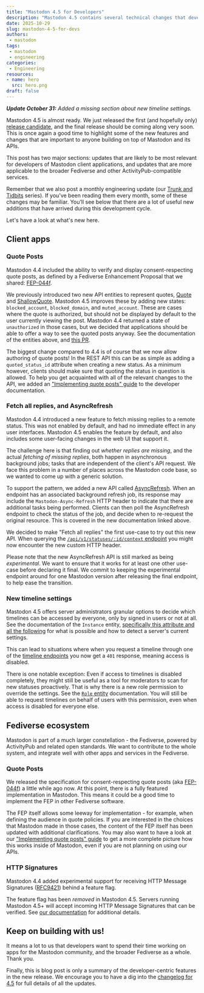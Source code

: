 ```yaml
---
title: "Mastodon 4.5 for Developers"
description: "Mastodon 4.5 contains several technical changes that developers will want to learn about."
date: 2025-10-29
slug: mastodon-4-5-for-devs
authors:
 - mastodon
tags:
 - mastodon
 - engineering
categories:
 - Engineering
resources:
- name: hero
  src: hero.png
draft: false
---
```


_**Update October 31:** Added a missing section about new timeline settings._

Mastodon 4.5 is almost ready. We just released the first (and hopefully only) [release candidate](https://github.com/mastodon/mastodon/releases/tag/v4.5.0-rc.1), and the final release should be coming along very soon. This is once again a good time to highlight some of the new features and changes that are important to anyone building on top of Mastodon and its APIs.

This post has two major sections: updates that are likely to be most relevant for developers of Mastodon client applications, and updates that are more applicable to the broader Fediverse and other ActivityPub-compatible services.

Remember that we also post a monthly engineering update (our [Trunk and Tidbits](https://blog.joinmastodon.org/categories/trunk-and-tidbits/) series). If you’ve been reading them every month, some of these changes may be familiar. You’ll see below that there are a lot of useful new additions that have arrived during this development cycle.

Let's have a look at what's new here.

## Client apps

### Quote Posts

Mastodon 4.4 included the ability to verify and display consent-respecting quote posts, as defined by a Fediverse Enhancement Proposal that we shared: [FEP-044f](https://codeberg.org/fediverse/fep/src/branch/main/fep/044f/fep-044f.md).

We previously introduced two new API entities to represent quotes, [Quote](https://docs.joinmastodon.org/entities/Quote/) and [ShallowQuote](https://docs.joinmastodon.org/entities/ShallowQuote/). Mastodon 4.5 improves these by adding new states: `blocked_account`, `blocked_domain`, and `muted_account`. These are cases where the quote is authorized, but should not be displayed by default to the user currently viewing the post. Mastodon 4.4 returned a state of `unauthorized` in those cases, but we decided that applications should be able to offer a way to see the quoted posts anyway. See the documentation of the entities above, and [this PR](https://github.com/mastodon/mastodon/pull/36619).

The biggest change compared to 4.4 is of course that we now allow authoring of quote posts! In the REST API this can be as simple as adding a `quoted_status_id` attribute when creating a new status. As a minimum however, clients should make sure that quoting the status in question is allowed. To help you get acquainted with all of the relevant changes to the API, we added an ["Implementing quote posts" guide](https://docs.joinmastodon.org/client/quotes/) to the developer documentation.

### Fetch all replies, and AsyncRefresh

Mastodon 4.4 introduced a new feature to fetch missing replies to a remote status. This was not enabled by default, and had no immediate effect in any user interfaces. Mastodon 4.5 enables the feature by default, and also includes some user-facing changes in the web UI that support it.

The challenge here is that finding out *whether replies are missing*, and the actual *fetching of missing replies*, both happen in asynchronous background jobs; tasks that are independent of the client's API request. We face this problem in a number of places across the Mastodon code base, so we wanted to come up with a generic solution.

To support the pattern, we added a new API called [AsyncRefresh](https://docs.joinmastodon.org/methods/async_refreshes/). When an endpoint has an associated background refresh job, its response may include the `Mastodon-Async-Refresh` HTTP header to indicate that there are additional tasks being performed. Clients can then poll the AsyncRefresh endpoint to check the status of the job, and decide when to re-request the original resource. This is covered in the new documentation linked above.

We decided to make "Fetch all replies" the first use-case to try out this new API. When querying the [`/api/v1/statuses/:id/context` endpoint](https://docs.joinmastodon.org/methods/statuses/#context) you might now encounter the new custom HTTP header.

Please note that the new AsyncRefresh API is still marked as being *experimental*. We want to ensure that it works for at least one other use-case before declaring it final. We commit to keeping the experimental endpoint around for one Mastodon version after releasing the final endpoint, to help ease the transition.

### New timeline settings

Mastodon 4.5 offers server administrators granular options to decide which timelines can be accessed by everyone, only by signed in users or not at all. See the documentation of the `Instance` entity, [specifically this attribute and all the following](https://docs.joinmastodon.org/entities/Instance/#timeline_access) for what is possible and how to detect a server's current settings.

This can lead to situations where when you request a timeline through one of the [timeline endpoints](https://docs.joinmastodon.org/methods/timelines/) you now get a `401` response, meaning access is disabled.

There is one notable exception: Even if access to timelines is disabled completely, they might still be useful as a tool for moderators to scan for new statuses proactively. That is why there is a new role permission to override the settings. See the [`Role` entity](https://docs.joinmastodon.org/entities/Role/#permission-flags) documentation. You will still be able to request timelines on behalf of users with this permission, even when access is disabled for everyone else.

## Fediverse ecosystem

Mastodon is part of a much larger constellation - the Fediverse, powered by ActivityPub and related open standards. We want to contribute to the whole system, and integrate well with other apps and services in the Fediverse.

### Quote Posts

We released the specification for consent-respecting quote posts (aka [FEP-044f](https://codeberg.org/fediverse/fep/src/branch/main/fep/044f/fep-044f.md)) a little while ago now. At this point, there is a fully featured implementation in Mastodon. This means it could be a good time to implement the FEP in other Fediverse software.

The FEP itself allows some leeway for implementation - for example, when defining the audience in quote policies. If you are interested in the choices that Mastodon made in those cases, the content of the FEP itself has been updated with additional clarifications. You may also want to have a look at our ["Implementing quote posts" guide](https://docs.joinmastodon.org/client/quotes/) to get a more complete picture how this works inside of Mastodon, even if you are not planning on using our APIs.

### HTTP Signatures

Mastodon 4.4 added experimental support for receiving HTTP Message Signatures ([RFC9421](https://www.rfc-editor.org/rfc/rfc9421)) behind a feature flag.

The feature flag has been *removed* in Mastodon 4.5. Servers running Mastodon 4.5+ will accept incoming HTTP Message Signatures that can be verified. See [our documentation](https://docs.joinmastodon.org/spec/security/#http-message-signatures) for additional details.

## Keep on building with us!

It means a lot to us that developers want to spend their time working on apps for the Mastodon community, and the broader Fediverse as a whole. Thank you.

Finally, this is blog post is only a summary of the developer-centric features in the new release. We encourage you to have a dig into the [changelog for 4.5](https://github.com/mastodon/mastodon/releases/tag/v4.5.0-rc.1) for full details of all the updates.
